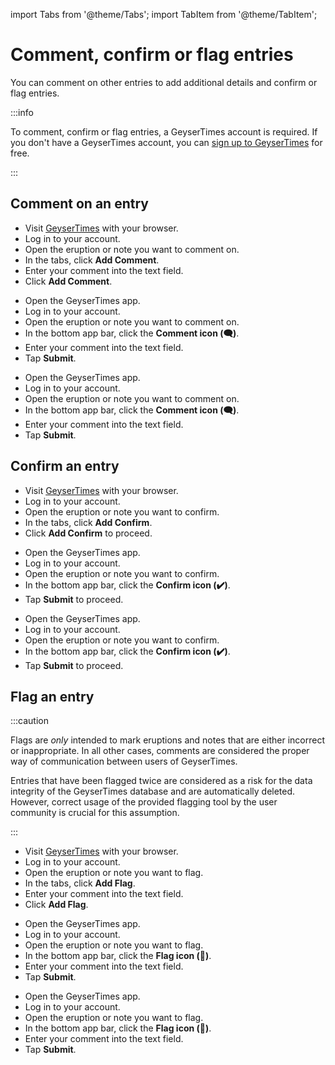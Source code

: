 import Tabs from '@theme/Tabs';
import TabItem from '@theme/TabItem';

# Comment, confirm or flag entries

You can comment on other entries to add additional details and confirm or flag entries.

:::info

To comment, confirm or flag entries, a GeyserTimes account is required. If you don't have a GeyserTimes account, you can [sign up to GeyserTimes](account-signup.md) for free. 

:::

## Comment on an entry

<Tabs groupId="os">
<TabItem value="web" label="Website">

* Visit [GeyserTimes](https://geysertimes.org) with your browser.
* Log in to your account.
* Open the eruption or note you want to comment on. 
* In the tabs, click **Add Comment**.
* Enter your comment into the text field. 
* Click **Add Comment**.

</TabItem>
<TabItem value="android" label="Android">

* Open the GeyserTimes app.
* Log in to your account.
* Open the eruption or note you want to comment on. 
* In the bottom app bar, click the **Comment icon (🗨️)**.
* Enter your comment into the text field. 
* Tap **Submit**.

</TabItem>
<TabItem value="iOS" label="iOS">

* Open the GeyserTimes app.
* Log in to your account.
* Open the eruption or note you want to comment on. 
* In the bottom app bar, click the **Comment icon (🗨️)**.
* Enter your comment into the text field. 
* Tap **Submit**.

</TabItem>
</Tabs>

## Confirm an entry

<Tabs groupId="os">
<TabItem value="web" label="Website">

* Visit [GeyserTimes](https://geysertimes.org) with your browser.
* Log in to your account.
* Open the eruption or note you want to confirm. 
* In the tabs, click **Add Confirm**.
* Click **Add Confirm** to proceed.

</TabItem>
<TabItem value="android" label="Android">

* Open the GeyserTimes app.
* Log in to your account.
* Open the eruption or note you want to confirm. 
* In the bottom app bar, click the **Confirm icon (✔️)**.
* Tap **Submit** to proceed.

</TabItem>
<TabItem value="iOS" label="iOS">

* Open the GeyserTimes app.
* Log in to your account.
* Open the eruption or note you want to confirm. 
* In the bottom app bar, click the **Confirm icon (✔️)**.
* Tap **Submit** to proceed.

</TabItem>
</Tabs>

## Flag an entry

:::caution

Flags are _only_ intended to mark eruptions and notes that are either incorrect or inappropriate. In all other cases, comments are considered the proper way of communication between users of GeyserTimes. 

Entries that have been flagged twice are considered as a risk for the data integrity of the GeyserTimes database and are automatically deleted. However, correct usage of the provided flagging tool by the user community is crucial for this assumption. 

:::

<Tabs groupId="os">
<TabItem value="web" label="Website">

* Visit [GeyserTimes](https://geysertimes.org) with your browser.
* Log in to your account.
* Open the eruption or note you want to flag. 
* In the tabs, click **Add Flag**.
* Enter your comment into the text field. 
* Click **Add Flag**.

</TabItem>
<TabItem value="android" label="Android">

* Open the GeyserTimes app.
* Log in to your account.
* Open the eruption or note you want to flag. 
* In the bottom app bar, click the **Flag icon (🏴)**.
* Enter your comment into the text field. 
* Tap **Submit**.

</TabItem>
<TabItem value="iOS" label="iOS">

* Open the GeyserTimes app.
* Log in to your account.
* Open the eruption or note you want to flag. 
* In the bottom app bar, click the **Flag icon (🏴)**.
* Enter your comment into the text field. 
* Tap **Submit**.

</TabItem>
</Tabs>